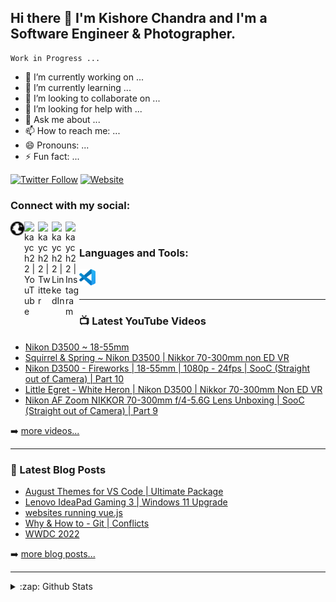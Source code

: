 <!-- ### Hi there 👋 I'm Kishore Chandra -->

<!-- **kaych22/kaych22** is a ✨ _special_ ✨ repository because its `README.md` (this file) appears on your GitHub profile. -->

## Hi there 👋 I'm Kishore Chandra and I'm a Software Engineer & Photographer.
    
    Work in Progress ...

- 🔭 I’m currently working on ...
- 🌱 I’m currently learning ...
- 👯 I’m looking to collaborate on ...
- 🤔 I’m looking for help with ...
- 💬 Ask me about ...
- 📫 How to reach me: ...
- 😄 Pronouns: ...
- ⚡ Fun fact: ...


[![Twitter Follow](https://img.shields.io/twitter/follow/kashyapkashyp?color=1DA1F2&logo=twitter&style=for-the-badge)](https://twitter.com/intent/follow?original_referer=https%3A%2F%2Fgithub.com%2Fkashyapkashyp&screen_name=kashyapkashyp)
[![Website](https://img.shields.io/website?label=factya.blogspot.com&style=for-the-badge&url=https%3A%2F%2Ffactya.blogspot.com)](http://factya.blogspot.com)


### Connect with my social:

[<img align="left" alt="factya.blogspot.com" width="22px" src="https://raw.githubusercontent.com/iconic/open-iconic/master/svg/globe.svg" />][website]
[<img align="left" alt="kaych22 | YouTube" width="22px" src="https://cdn.jsdelivr.net/npm/simple-icons@v3/icons/youtube.svg" />][youtube]
[<img align="left" alt="kaych22 | Twitter" width="22px" src="https://cdn.jsdelivr.net/npm/simple-icons@v3/icons/twitter.svg" />][twitter]
[<img align="left" alt="kaych22 | LinkedIn" width="22px" src="https://cdn.jsdelivr.net/npm/simple-icons@v3/icons/linkedin.svg" />][linkedin]
[<img align="left" alt="kaych22 | Instagram" width="22px" src="https://cdn.jsdelivr.net/npm/simple-icons@v3/icons/instagram.svg" />][instagram]

<br />

### Languages and Tools:

<img align="left" alt="Visual Studio Code" width="26px" src="https://raw.githubusercontent.com/github/explore/80688e429a7d4ef2fca1e82350fe8e3517d3494d/topics/visual-studio-code/visual-studio-code.png" />

<br />
<br />

---

### 📺 Latest YouTube Videos

<!-- YOUTUBE:START -->
- [Nikon D3500 ~ 18-55mm](https://www.youtube.com/watch?v=Oop71OfXPBc)
- [Squirrel &amp; Spring ~ Nikon D3500 | Nikkor 70-300mm non ED VR](https://www.youtube.com/watch?v=Sgi-8vOzQco)
- [Nikon D3500 - Fireworks | 18-55mm | 1080p - 24fps | SooC &lpar;Straight out of Camera&rpar; | Part 10](https://www.youtube.com/watch?v=jpZTuCN8hP4)
- [Little Egret - White Heron | Nikon D3500 | Nikkor 70-300mm Non ED VR](https://www.youtube.com/watch?v=2sAlrYsKnj4)
- [Nikon AF Zoom NIKKOR 70-300mm f/4-5.6G Lens Unboxing |  SooC &lpar;Straight out of Camera&rpar; | Part 9](https://www.youtube.com/watch?v=z8CQ5GjMoh0)
<!-- YOUTUBE:END -->

➡️ [more videos...](https://www.youtube.com/channel/UCDR585XSUwK6DUQR7CHy9VA)

---

### 📕 Latest Blog Posts

<!-- BLOG-POST-LIST:START -->
- [August Themes for VS Code  | Ultimate Package](http://factya.blogspot.com/2022/08/august-themes-for-vs-code-ultimate.html)
- [Lenovo IdeaPad Gaming 3 | Windows 11 Upgrade](http://factya.blogspot.com/2022/06/lenovo-ideapad-gaming-3-windows-11.html)
- [websites running vue.js](http://factya.blogspot.com/2022/06/websites-running-vuejs.html)
- [Why &amp; How to - Git | Conflicts](http://factya.blogspot.com/2022/04/why-how-to-git-conflicts.html)
- [WWDC 2022](http://factya.blogspot.com/2022/04/wwdc-2022.html)
<!-- BLOG-POST-LIST:END -->

➡️ [more blog posts...](http://factya.blogspot.com/)

---


<details>
  <summary>:zap: Github Stats</summary>

  <img align="left" alt="kaych22's Github Stats" src="https://github-readme-stats.kaych22.vercel.app/api?username=kaych22&show_icons=true&hide_border=true" />

</details>

[website]: http://factya.blogspot.com/
[twitter]: https://twitter.com/
[youtube]: https://youtube.com/
[instagram]: https://instagram.com/
[linkedin]: https://linkedin.com/in/
